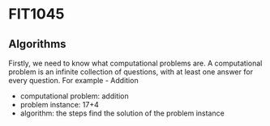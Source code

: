 # FIT1045
## Algorithms
Firstly, we need to know what computational problems are. A computational problem is an infinite collection of questions, with at least one answer for every question.
For example - Addition
- computational problem: addition
- problem instance: 17+4
- algorithm: the steps find the solution of the problem instance 
